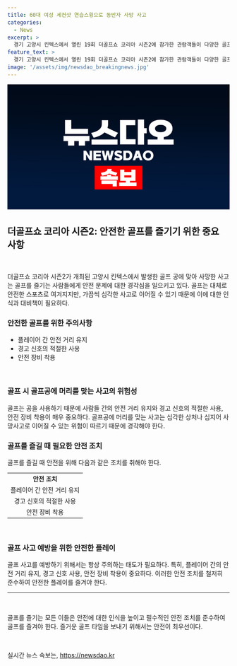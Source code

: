 ```yaml
---
title: 60대 여성 세컨샷 연습스윙으로 동반자 사망 사고
categories:
  - News
excerpt: >
  경기 고양시 킨텍스에서 열린 19회 더골프쇼 코리아 시즌2에 참가한 관람객들이 다양한 골프 용품을 살펴보고 있는 가운데, 경찰이 이천의 한 골프장에서 발생한 골프공에 의한 사망사고를 수사 중이다. 피해자인 60대 여성 A 씨가 골프공에 맞아 숨지는 사고로 경찰은 목격자와 골프장 관계자를 상대로 사고 경위를 조사 중이다. 이러한 사고를 방지하기 위해 안전 거리 유지, 경고 신호 사용, 안전 장비 착용 등에 항상 주의해야 한다.
feature_text: >
  경기 고양시 킨텍스에서 열린 19회 더골프쇼 코리아 시즌2에 참가한 관람객들이 다양한 골프 용품을 살펴보고 있는 가운데, 경찰이 이천의 한 골프장에서 발생한 골프공에 의한 사망사고를 수사 중이다. 피해자인 60대 여성 A 씨가 골프공에 맞아 숨지는 사고로 경찰은 목격자와 골프장 관계자를 상대로 사고 경위를 조사 중이다. 이러한 사고를 방지하기 위해 안전 거리 유지, 경고 신호 사용, 안전 장비 착용 등에 항상 주의해야 한다.
image: '/assets/img/newsdao_breakingnews.jpg'
---
```


<p><img src="/assets/img/newsdao_breakingnews.jpg" alt="firstkoreanews 속보" /></p>

<h2 data-ke-size="size26">더골프쇼 코리아 시즌2: 안전한 골프를 즐기기 위한 중요 사항</h2>

<p data-ke-size="size16">&nbsp;</p>

<p data-ke-size="size16">더골프쇼 코리아 시즌2가 개최된 고양시 킨텍스에서 발생한 골프 공에 맞아 사망한 사고는 골프를 즐기는 사람들에게 안전 문제에 대한 경각심을 일으키고 있다. 골프는 대체로 안전한 스포츠로 여겨지지만, 가끔씩 심각한 사고로 이어질 수 있기 때문에 이에 대한 인식과 대비책이 필요하다.</p>

<h3 data-ke-size="size24">안전한 골프를 위한 주의사항</h3>

<ul>
<li>플레이어 간 안전 거리 유지</li>
<li>경고 신호의 적절한 사용</li>
<li>안전 장비 착용</li>
</ul>

<p data-ke-size="size16">&nbsp;</p>

<h3 data-ke-size="size24">골프 시 골프공에 머리를 맞는 사고의 위험성</h3>

<p data-ke-size="size16">골프는 공을 사용하기 때문에 사람들 간의 안전 거리 유지와 경고 신호의 적절한 사용, 안전 장비 착용이 매우 중요하다. 골프공에 머리를 맞는 사고는 심각한 상처나 심지어 사망사고로 이어질 수 있는 위험이 따르기 때문에 경각해야 한다.</p>

<h3 data-ke-size="size24">골프를 즐길 때 필요한 안전 조치</h3>

<p data-ke-size="size16">골프를 즐길 때 안전을 위해 다음과 같은 조치를 취해야 한다.</p>

<table>
<tbody>
<tr>
<td style="text-align: center; height: 17px;"><b>안전 조치</b></td>
</tr>
<tr>
<td style="text-align: center; height: 17px;">플레이어 간 안전 거리 유지</td>
</tr>
<tr>
<td style="text-align: center; height: 17px;">경고 신호의 적절한 사용</td>
</tr>
<tr>
<td style="text-align: center; height: 17px;">안전 장비 착용</td>
</tr>
</tbody>
</table>

<p data-ke-size="size16">&nbsp;</p>

<h3 data-ke-size="size24">골프 사고 예방을 위한 안전한 플레이</h3>

<p data-ke-size="size16">골프 사고를 예방하기 위해서는 항상 주의하는 태도가 필요하다. 특히, 플레이어 간의 안전 거리 유지, 경고 신호 사용, 안전 장비 착용이 중요하다. 이러한 안전 조치를 철저히 준수하여 안전한 플레이를 즐겨야 한다.</p>

<hr>

<p data-ke-size="size16">&nbsp;</p>

<p data-ke-size="size16">골프를 즐기는 모든 이들은 안전에 대한 인식을 높이고 필수적인 안전 조치를 준수하여 골프를 즐겨야 한다. 즐거운 골프 타임을 보내기 위해서는 안전이 최우선이다.</p>

<p data-ke-size="size16">&nbsp;</p>
실시간 뉴스 속보는, <a href="https://newsdao.kr" rel="dofollow">https://newsdao.kr</a>



